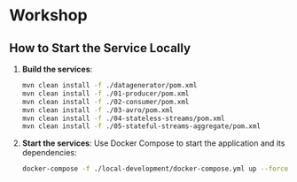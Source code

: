 # Workshop
## How to Start the Service Locally

1. **Build the services**:
   ```bash
   mvn clean install -f ./datagenerator/pom.xml
   mvn clean install -f ./01-producer/pom.xml
   mvn clean install -f ./02-consumer/pom.xml
   mvn clean install -f ./03-avro/pom.xml
   mvn clean install -f ./04-stateless-streams/pom.xml
   mvn clean install -f ./05-stateful-streams-aggregate/pom.xml
   ```
2. **Start the services**:
   Use Docker Compose to start the application and its dependencies:
   ```bash
   docker-compose -f ./local-development/docker-compose.yml up --force-recreate --build --remove-orphans
   ```